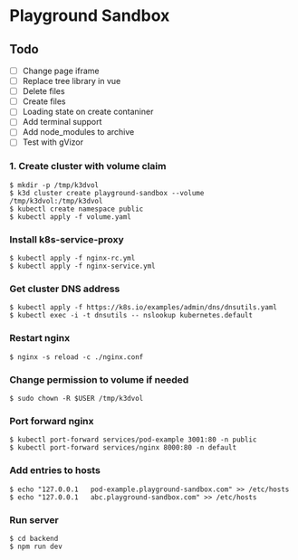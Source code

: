 # Playground Sandbox

## Todo

- [ ] Change page iframe
- [ ] Replace tree library in vue
- [ ] Delete files
- [ ] Create files
- [ ] Loading state on create contaniner
- [ ] Add terminal support
- [ ] Add node_modules to archive
- [ ] Test with gVizor

### 1. Create cluster with volume claim

```
$ mkdir -p /tmp/k3dvol
$ k3d cluster create playground-sandbox --volume /tmp/k3dvol:/tmp/k3dvol
$ kubectl create namespace public
$ kubectl apply -f volume.yaml
```

### Install k8s-service-proxy

```
$ kubectl apply -f nginx-rc.yml
$ kubectl apply -f nginx-service.yml
```

### Get cluster DNS address

```
$ kubectl apply -f https://k8s.io/examples/admin/dns/dnsutils.yaml
$ kubectl exec -i -t dnsutils -- nslookup kubernetes.default
```

### Restart nginx

```
$ nginx -s reload -c ./nginx.conf
```

### Change permission to volume if needed

```
$ sudo chown -R $USER /tmp/k3dvol
```

### Port forward nginx

```
$ kubectl port-forward services/pod-example 3001:80 -n public
$ kubectl port-forward services/nginx 8000:80 -n default
```

### Add entries to hosts

```
$ echo "127.0.0.1   pod-example.playground-sandbox.com" >> /etc/hosts
$ echo "127.0.0.1   abc.playground-sandbox.com" >> /etc/hosts
```

### Run server

```
$ cd backend
$ npm run dev

```
